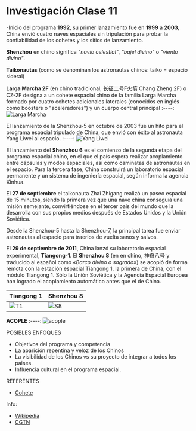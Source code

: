 # Investigación Clase 11

-Inicio del programa **1992**, su primer lanzamiento fue en **1999** a **2003**, China envió cuatro naves espaciales sin tripulación para probar la confiabilidad de los cohetes y los sitios de lanzamiento.

**Shenzhou** en chino significa *"navío celestial"*, *"bajel divino"* o *"viento divino"*.

**Taikonautas** (como se denominan los astronautas chinos: taiko = espacio sideral) 

**Larga Marcha 2F** (en chino tradicional, 长征二号F火箭 Chang Zheng 2F) o CZ-2F designa a un cohete espacial chino de la familia Larga Marcha formado por cuatro cohetes adicionales laterales (conocidos en inglés como boosters o "aceleradores") y un cuerpo central principal
:----:
![Larga Marcha](https://upload.wikimedia.org/wikipedia/commons/thumb/c/ca/CZ-2F.svg/150px-CZ-2F.svg.png)

El lanzamiento de la Shenzhou-5 en octubre de 2003 fue un hito para el programa espacial tripulado de China, que envió con éxito al astronauta Yang Liwei al espacio. 
:----:
![Yang Liwei](https://newses.cgtn.com/n/BfJIA-BIA-BEA/BcDcFEA.jpg)

El lanzamiento del **Shenzhou 6** es el comienzo de la segunda etapa del programa espacial chino, en el que el país espera realizar acoplamiento entre cápsulas y modos espaciales, así como caminatas de astronautas en el espacio. Para la tercera fase, China construirá un laboratorio espacial permanente y un sistema de ingeniería espacial, según informa la agencia Xinhua.

El **27 de septiembre** el taikonauta Zhai Zhigang realizó un paseo espacial de 15 minutos, siendo la primera vez que una nave china conseguía una misión semejante, convirtiéndose en el tercer país del mundo que la desarrolla con sus propios medios después de Estados Unidos y la Unión Soviética.

Desde la Shenzhou-5 hasta la Shenzhou-7, la principal tarea fue enviar astronautas al espacio para traerlos de vuelta sanos y salvos.

El **29 de septiembre de 2011**, China lanzó su laboratorio espacial experimental, **Tiangong-1**.
El **Shenzhou 8** (en en chino, 神舟八号 y traducido al español como *«Barco divino o sagrado»*) se acopló de forma remota con la estación espacial Tiangong 1.
la primera de China, con el módulo Tiangong 1. Sólo la Unión Soviética y la Agencia Espacial Europea han logrado el acoplamiento automático antes que el de China.

|**Tiangong 1**|**Shenzhou 8**
|----|----|
|![T1](https://upload.wikimedia.org/wikipedia/commons/thumb/6/64/Tiangong_1_drawing_%28cropped%29.png/220px-Tiangong_1_drawing_%28cropped%29.png)|![S8](https://upload.wikimedia.org/wikipedia/commons/thumb/6/64/Shenzhou_spacecraft_diagram_by_Bo.png/220px-Shenzhou_spacecraft_diagram_by_Bo.png)|

**ACOPLE**
:----:
![acople](https://m.media-amazon.com/images/I/71zyNemRWML._AC_SX450_.jpg)

POSIBLES ENFOQUES
- Objetivos del programa y competencia 
- La aparición repentina y veloz de los Chinos
- La visibilidad de los Chinos vs su proyecto de integrar a todos los paises.
- Influencia cultural en el programa espacial.

REFERENTES
- [Cohete](https://multimedia.scmp.com/infographics/news/china/article/3133725/tianwen1-mars-mission/index.html)

Info:

- [Wikipedia](https://es.wikipedia.org/wiki/Programa_Shenzhou)
- [CGTN](https://espanol.cgtn.com/n/2022-06-05/HCAJIA/30-anyos-del-programa-espacial-tripulado-de-China/index.html)
